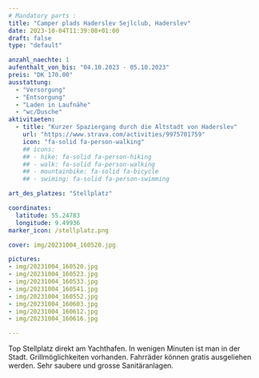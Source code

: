 ```yaml
---
# Mandatory parts :
title: "Camper plads Haderslev Sejlclub, Haderslev"
date: 2023-10-04T11:39:08+01:00
draft: false
type: "default"

anzahl_naechte: 1
aufenthalt_von_bis: "04.10.2023 - 05.10.2023"
preis: "DK 170.00"
ausstattung:
  - "Versorgung"
  - "Entsorgung"
  - "Laden in Laufnähe"
  - "wc/Dusche"
aktivitaeten:
  - title: "Kurzer Spaziergang durch die Altstadt von Haderslev"
    url: "https://www.strava.com/activities/9975701759"
    icon: "fa-solid fa-person-walking"
    ## icons:
    ## - hike: fa-solid fa-person-hiking
    ## - walk: fa-solid fa-person-walking
    ## - mountainbike: fa-solid fa-bicycle
    ## - swiming: fa-solid fa-person-swimming

art_des_platzes: "Stellplatz"

coordinates:
  latitude: 55.24783
  longitude: 9.49936
marker_icon: /stellplatz.png

cover: img/20231004_160520.jpg

pictures: 
- img/20231004_160520.jpg
- img/20231004_160523.jpg
- img/20231004_160533.jpg
- img/20231004_160541.jpg
- img/20231004_160552.jpg
- img/20231004_160603.jpg
- img/20231004_160612.jpg
- img/20231004_160616.jpg

---
```

Top Stellplatz direkt am Yachthafen. In wenigen Minuten ist man in der Stadt. Grillmöglichkeiten vorhanden. Fahrräder können gratis ausgeliehen werden. Sehr saubere und grosse Sanitäranlagen.